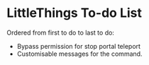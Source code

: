 # LittleThings To-do List
Ordered from first to do to last to do:
* Bypass permission for stop portal teleport
* Customisable messages for the command.